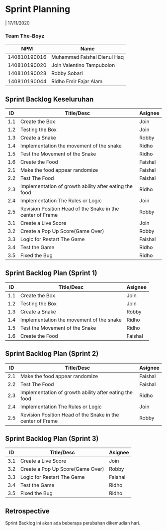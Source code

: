 # Sprint Planning 
| 17/11/2020

### Team The-Boyz
| NPM           | Name        |
| ------------- |-------------|
| 140810190016  | Muhammad Faishal Dienul Haq |
| 140810190020  | Join Valentino Tampubolon   |
| 140810190028  | Robby Sobari                |
| 140810190044  | Ridho Emir Fajar Alam       |

## Sprint Backlog Keseluruhan 
| ID  |                       Title/Desc                           | Asignee | 
| --- | ---------------------------------------------------------- | ------- | 
| 1.1 | Create the Box                                             | Join    |
| 1.2 | Testing the Box                                            | Join    |
| 1.3 | Create a Snake                                             | Robby   |
| 1.4 | Implementation the movement of the snake                   | Ridho   |
| 1.5 | Test the Movement of the Snake                             | Ridho   |
| 1.6 | Create the Food                                            | Faishal |
| 2.1 | Make the food appear randomize                             | Faishal |
| 2.2 | Test The Food                                              | Faishal |
| 2.3 | Implementation of growth ability after eating the food     | Ridho   |
| 2.4 | Implementation The Rules or Logic                          | Join    | 
| 2.5 | Revision Position Head of the Snake in the center of Frame | Robby   | 
| 3.1 | Create a Live Score                                        | Join    | 
| 3.2 | Create a Pop Up Score(Game Over)                           | Robby   |
| 3.3 | Logic for Restart The Game                                 | Faishal | 
| 3.4 | Test the Game                                              | Ridho   | 
| 3.5 | Fixed the Bug                                              | Ridho   | 



## Sprint Backlog Plan (Sprint 1)
| ID  |                Title/Desc                | Asignee | 
| --- | ---------------------------------------- | ------- | 
| 1.1 | Create the Box                           | Join    |
| 1.2 | Testing the Box                          | Join    |
| 1.3 | Create a Snake                           | Robby   |
| 1.4 | Implementation the movement of the snake | Ridho   |
| 1.5 | Test the Movement of the Snake           | Ridho   |
| 1.6 | Create the Food                          | Faishal |

## Sprint Backlog Plan (Sprint 2)

| ID  | Title/Desc                                                 | Asignee |
| --- | -----------------------------------------------------------| ------- |
| 2.1 | Make the food appear randomize                             | Faishal |
| 2.2 | Test The Food                                              | Faishal |
| 2.3 | Implementation of growth ability after eating the food     | Ridho   |
| 2.4 | Implementation The Rules or Logic                          | Join    |
| 2.5 | Revision Position Head of the Snake in the center of Frame | Robby   |

## Sprint Backlog Plan (Sprint 3)
| ID  | Title/Desc                       | Asignee | 
| --- | -------------------------------- | ------- | 
| 3.1 | Create a Live Score              | Join    | 
| 3.2 | Create a Pop Up Score(Game Over) | Robby   |
| 3.3 | Logic for Restart The Game       | Faishal | 
| 3.4 | Test the Game                    | Ridho   | 
| 3.5 | Fixed the Bug                    | Ridho   | 

## Retrospective 

Sprint Backlog ini akan ada beberapa perubahan dikemudian hari. 
